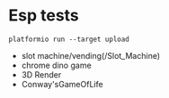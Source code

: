 # Esp tests

```
platformio run --target upload
```

- slot machine/vending(/Slot_Machine)
- chrome dino game
- 3D Render
- Conway'sGameOfLife
